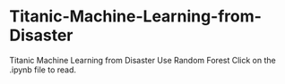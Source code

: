 # Titanic-Machine-Learning-from-Disaster
Titanic Machine Learning from Disaster Use Random Forest
Click on the .ipynb file to read.
